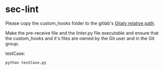 # sec-lint

Please copy the custom_hooks folder to the gitlab's [Gitaly relative path](https://docs.gitlab.com/ee/administration/server_hooks.html). 

Make the pre-receive file and the linter.py file executable and ensure that the custom_hooks and it's files are owned by the Git user and in the Git group.

testCase:
```bash
python testCase.py
```